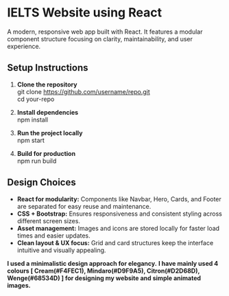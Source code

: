# IELTS Website using React

A modern, responsive web app built with React. It features a modular component structure focusing on clarity, maintainability, and user experience.


## Setup Instructions

1. **Clone the repository**  
   git clone https://github.com/username/repo.git  
   cd your-repo

2. **Install dependencies**  
   npm install

3. **Run the project locally**  
   npm start

4. **Build for production**  
   npm run build


## Design Choices

- **React for modularity:** Components like Navbar, Hero, Cards, and Footer are separated for easy reuse and maintenance.  
- **CSS + Bootstrap:** Ensures responsiveness and consistent styling across different screen sizes.  
- **Asset management:** Images and icons are stored locally for faster load times and easier updates.  
- **Clean layout & UX focus:** Grid and card structures keep the interface intuitive and visually appealing.

**I used a minimalistic design approach for elegancy.**
**I have mainly used 4 colours [ Cream(#F4FEC1), Mindaro(#D9F9A5), Citron(#D2D68D), Wenge(#68534D) ] for designing my website and simple animated images.**